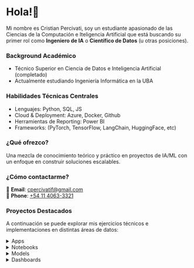 # Hola!👋 

Mi nombre es Cristian Percivati, soy un estudiante apasionado de las Ciencias de la Computación e Iteligencia Artificial que está buscando su primer rol como **Ingeniero de IA** o **Científico de Datos** (u otras posiciones).

### Background Académico
- Técnico Superior en Ciencia de Datos e Inteligencia Artificial (completado)
- Actualmente estudiando Ingeniería Informática en la UBA

### Habilidades Técnicas Centrales
- Lenguajes: Python, SQL, JS
- Cloud & Deployment: Azure, Docker, Github
- Herramientas de Reporting: Power BI
- Frameworks: (PyTorch, TensorFlow, LangChain, HuggingFace, etc)

### ¿Qué ofrezco?
Una mezcla de conocimiento teórico y práctico en proyectos de IA/ML con un enfoque en construir soluciones escalables.

### ¿Cómo contactarme?  
📧 **Email**: [cpercivatif@gmail.com](mailto:cpercivatif@gmail.com)  
📱 **Phone**: [+54 11 4063-3321](tel:+541140633321)  

### Proyectos Destacados
A continuación se puede explorar mis ejercicios técnicos e implementaciones en distintas áreas de datos:

<details markdown="block">
  <summary>Apps</summary>
  
--- 
  
## Apps

### EstudIA

Esta aplicación ayuda a los estudiantes a entender y progresar en temas académicos. Construida sobre *Langchain*, maneja chains de prompts en base a **recuperación de documentos**, con el contenido almacenado en una base de datos vectorial (*ChromaDB*). Un LLM (*API de GPT*) se encarga de usar esta información recuperada como contexto para presentar respuestas y preguntas más precisas.

La aplicación opera en dos modos:

- Modo conversacional: una forma libre de discusión acerca de la materia.

- Modo evaluación: Un ping-pong de preguntas y respuestas en formato de examen donde un **agente** evalúa la respuesta del usuario, provee feedback y determina el nivel de correcto de la misma.

Basado en la performance del usuario, el sistem trackea las respuestas correctas e incorrectas, ajustando dinámicamente su enfoque en reforzar las áreas débiles del mismo. Adicionalmente, la aplicación puede generar resúmenes de la materia en cuestión.

<div align="center">  
  <a href="https://github.com/CristianPercivati/estudia-app" target="_blank">
    <img src="https://img.shields.io/badge/View_Code-GitHub-181717?style=for-the-badge&logo=github" alt="GitHub">
  </a>  
  <a href="https://www.youtube.com/watch?v=1NdnyeP0FbM" target="_blank">
    <img src="https://img.shields.io/badge/Watch_Demo-YouTube-FF0000?style=for-the-badge&logo=youtube" alt="YouTube">
  </a>  
  <a href="https://hub.docker.com/repository/docker/cpercivati/estudia-app/" target="_blank">
    <img src="https://img.shields.io/badge/Download-🐳_Docker-2496ED?style=for-the-badge&logo=docker" alt="Docker">
  </a>  
</div>


### Bot-to-Bot app

Esta aplicación fue una forma fácil y entretenida de explorar cómo dos modelos avanzados de chatbots de IA (GPT y Deepseek) piensan y se responden el uno al otro, permitiendo ver las diferencias en los **sesgos** de cada uno.

Se comienza lanzando un prompt inicial, entonces ambos chatbots toman turnos para chatear el uno con el otro. A medida que la conversación avanza, y dependiendo del prompt, se podrá observar que cada uno toma enfoques diferentes: GPT normalmente se enfoca más en la privacidad y los derechos individuales, mientras que Deepseek tiende a resaltar la importancia del bienestar social y los valores colectivos.

Para guiar la conversación, el prompt inicial incluye un ejemplo para establecer un tenor de conversación. Ver a ambos bots interactuar nos da una mirada interesante en cómo sus entrenamientos moldearon sus opiniones, y cómo diferentes tipos de IA pueden ver el mismo tema en formas muy diferentes.

<div align="center">  
  <a href="https://github.com/CristianPercivati/bot2bot" target="_blank">
    <img src="https://img.shields.io/badge/View_Code-GitHub-181717?style=for-the-badge&logo=github" alt="GitHub">
  </a>  
  <a href="https://youtu.be/z35HhIoJ5gY" target="_blank">
    <img src="https://img.shields.io/badge/Watch_Demo-YouTube-FF0000?style=for-the-badge&logo=youtube" alt="YouTube">
  </a>  
  <a href="https://hub.docker.com/repository/docker/cpercivati/bot2bot-app" target="_blank">
    <img src="https://img.shields.io/badge/Download-🐳_Docker-2496ED?style=for-the-badge&logo=docker" alt="Docker">
  </a>  
</div>

### Corrector de fonética

Este fue un proyecto personal que apuntaba a explorar las capacidades de Whisper de OpenAI, un modelo de transcripción del habla que lanzó hace un par de años. El objetivo de la app era identificar las diferencias de pronunciación (solo en inglés).

#### Reentrenamiento del modelo

El **ajuste fino** de Whisper (reentrenamiento a partir de los pesos pre-entrenados en su versión *base*) se realizó usando un dataset de audio público que incluía grabaciones a micrófono abierto y audios ruidosos. Las etiquetas de este dataset (transcripciones) se convirtieron a CMU (un diccionario de fonemas de pronunciación abierto), y estas etiquetas convertidas se brindaron al modelo como variable de salida para el entrenamiento.

#### Functionamiento

El modelo reentrenado transcribe el audio en representacaiones fonéticas en CMU.
El modelo original de Whisper compara esta salida con la pronunciación real.
El sistema identifica correcta e incorrectamente los fonemas mal pronunciados.

<div align="center">  
  <a href="https://github.com/CristianPercivati/whispercmu" target="_blank">
    <img src="https://img.shields.io/badge/View_Code-GitHub-181717?style=for-the-badge&logo=github" alt="GitHub">
  </a>  
  <a href="https://youtu.be/lnRcwrBtzmY" target="_blank">
    <img src="https://img.shields.io/badge/Watch_Demo-YouTube-FF0000?style=for-the-badge&logo=youtube" alt="YouTube">
  </a>  
  <a href="https://hub.docker.com/repository/docker/cpercivati/phonetics-whisper/" target="_blank">
    <img src="https://img.shields.io/badge/Download-🐳_Docker-2496ED?style=for-the-badge&logo=docker" alt="Docker">
  </a>  
</div>

### DQN aplicada a problemas de transporte de pasajeros

Este proyecto demuestra cómo los **entornos simulados** pueden ser creados a partir de datos limitados usando **aumento de datos**, **inferencia casual**, y técnicas de expansión. El objetivo era modelar cómo el **ajuste de precios dinámicos** de las tarifas podría significativamente mejorar las proyecciones de crecimiento al año siguiente.

Una Deep Q-Network (DQN) fue entrenada a través de **aprendizaje por refuerzo**, permitiendo que un agente (representando a la compañía tomando decisiones) aprendiera estrategias de ajuste de precios óptimos de la tarifa basado en el feedback del entorno. El modelo resultante brindó la posibilidad evaluar cómo la cultura de datos puede brindar estimaciones data-driven en cómo decisiones como flexibilizar de forma correcta las tarifas podría mejorar la curva de crecimiento de ingresos.

#### Enfoque Técnico:
- Simulación de Datos: El aumento de datos en datasets escasos permitieron construir un entorno de datos sintéticos robusto.
- Análisis Causal: Se identificaron tomas de decisiones claves a través de técnicas de inferencia de otros datasets relacionados.
- Entrenamiento del Agente: la DQN del agente aprendió adaptativamente a tomar decisiones sobre los precios interactuando con el mercado simulado (entorno).

<div align="center">  
  <a href="https://github.com/CristianPercivati/TpIntegradorFinal-App" target="_blank">
    <img src="https://img.shields.io/badge/View_Code-GitHub-181717?style=for-the-badge&logo=github" alt="GitHub">
  </a>  
  <a href="https://youtu.be/aYyind5eH5w" target="_blank">
    <img src="https://img.shields.io/badge/Watch_Demo-YouTube-FF0000?style=for-the-badge&logo=youtube" alt="YouTube">
  </a>  
</div>

</details>
<details markdown="block">
  <summary>Notebooks</summary>

--- 

## Notebooks

### Credit card fraud detection
[![image](/assets/img/banner_credit_card.png)](https://www.kaggle.com/code/cristianpercivati/detecci-n-de-fraudes-en-tarjetas-de-cr-dito)

*Tipo de problema*: Clasificación binaria 

El objetivo es encontrar un modelo que, dada la información brindada, sea capaz de predecir si una transacción futura será fraudulenta o no. En este análisis lo que hago es el tratamiento de un típico dataset con un problema de **desbalanceo de datos**, donde el **recall** es la métrica más relevante para evaluar la utilidad del modelo que se utilice. 

Pruebo técnicas de **reducción de dimensionalidad**, y de balanceo de datos como resampling o **SMOTE**. Se utiliza una **regresión logística** como modelo viable.

### IBM attrition analysis
[![image](/assets/img/banner_ibm_attrition.png)](https://www.kaggle.com/code/cristianpercivati/rotaci-n-de-empleados-de-ibm)

*Tipo de problema*: Clasificación binaria 

La idea del trabajo es explicar las causas del attrition y encontrar algún modelo predictivo que permita interceptar futuros casos de attrition (desgaste que provocan el posible renunciamiento de un empleado) para evitar la **rotación excesiva**. En este análisis también se nos presenta un problema de desbalanceo de datos, pero en este caso es menos permisibile los falsos negativos respecto al ejemplo de fraude de tarjetas, por lo cual se necesitaba mantener un balance de estas métricas. 

Se hizo un EDA de las características, y se seleccionó en función de las correlaciones teniendo en cuenta tests de hipótesis como **chi cuadrado** y dándole importancia a la segmentación de los datos, que nos permitió ver mejores correlaciones y elegir las características útiles en función de la variable objetivo.

Para mejorar los resultados, se realizó un **SMOTE** que permitió mejorar los resultados del modelo, en este caso se utilizó **XGBoost** dado que las relaciones son poco lineales.

### Spaceship Titanic Competition
[![image](/assets/img/banner_spaceship_titanic.png)](https://www.kaggle.com/code/cristianpercivati/spaceship-titanic-around-80-precision)

Este fue un trabajo que hice durante la materia de Cs. de Datos en el instituto. Tras un EDA profundo, se logró una buena explicabilidad de la correlación de las variables e **ingeniería de características**. Como modelo, el que mejor resultado dio fue una **red neuronal profunda**, pero para poder explicar los resultados recurrí a un análisis **SHAP**.

*Tipo de problema*: Clasificación binaria 

### Buenos Aires Properati Price Prediction
[![image](/assets/img/banner_properati.png)](https://www.kaggle.com/code/cristianpercivati/buenos-aires-properties-price-prediction)

Este trabajo es uno de mis primeros notebooks, basado en el clásico problema de regresión de los precios de propiedades, pero esta vez utilizando un dataset de Properati para el análisis descriptivo y predictivo
de precios de inmuebles de la Ciudad de Buenos Aires.

*Tipo de problema*: Regresión 

### Twitter dataset NLP analysis
[![image](/assets/img/banner_twitter_analysis.png)](https://www.kaggle.com/code/cristianpercivati/transformers-on-twitter-dataset)

*Tipo de problema*: Análisis de sentimientos / Clasificación multiclase

Se utiliza el **transformer BERT** para la clasificación de twits de un dataset de Twitter de la India.

### Uber NY NLP analysis
[![image](/assets/img/banner_uber.png)](https://www.kaggle.com/code/cristianpercivati/uber-espa-ol-an-lisis-de-sentimientos)

Este fue el análisis exploratorio previo a desarrollar el modelo que genere comentarios simulando ser un pasajero de un viaje. Se hizo un trabajo de preprocesamiento de NLP básico (**lemmatización** y eliminación de **stop words**) y luego se vectorizó el vocabulario con **CountVectorizer**. Esto me permitió realizar una nube de palabras de las palabras más positivas y más negativas realizadas por los pasajeros.

*Tipo de problema*: Análisis de sentimientos / Nube de palabras

### YOLO object detection
[![image](/assets/img/banner_yolo.png)](https://www.kaggle.com/code/cristianpercivati/yolo-demo)

En este ejercicio, lo que se hizo fue utilizar la librería de **YOLOv8** para la detección de objetos en una imagen.

*Tipo de problema*: Detección de objetos en computer vision

### SAM image segmentation
[![image](/assets/img/banner_sam.png)](https://www.kaggle.com/code/cristianpercivati/sam-demo)

En este ejercicio, lo que se hizo fue utilizar la librería de **SAM** para la segmentación de imágenes.

*Tipo de problema*: Segmentación de imágense en computer vision
</details>
<details markdown="block">
<summary>Models</summary>
  
## Modelos y ajuste fino
<table>
  <tr>
    <td style="vertical-align: top; width: 150px;">
      <a href="https://huggingface.co/cpercivati/whisper-cmu-base"><img src="./assets/img/model_1.png" alt="Whisper Model" width="150"/></a>
    </td>
    <td>
      <h3>Whisper fine-tuned for CMU</h3>
      Realicé un <strong>ajuste fino</strong> a la versión base de Whisper de OpenAI. La idea era poder utilizarlo en mi app (compartida más arriba) que permite corregir errores fonéticos en la pronunciación.
    </td>
  </tr>
  <tr>
    <td style="vertical-align: top;">
      <a href="https://huggingface.co/cpercivati/llama3b-finetuned-comentarios-uber"><img src="./assets/img/model_2.png" alt="Llama Model" width="150"/></a>
    </td>
    <td>
      <h3>Llama 3B fine-tuned for Uber dataset</h3>
      El ajuste fino (realizado con <strong>QLoRA</strong>) se utilizó para adaptar la versión de 3B de Llama 3 para que simule ser un pasajero según un dataset de viajes propio que se le brindó. En función de los datos de los viajes, generó comentarios y calificaciones <strong>sintéticas</strong>.
    </td>
  </tr>
  <tr>
    <td style="vertical-align: top;">
      <a href="https://github.com/CristianPercivati/TpIntegradorFinal-App/tree/main/models"><img src="./assets/img/model_3.png" alt="DQN Model" width="150"/></a>
    </td>
    <td>
      <h3>Deep Reinforcement Learning DQN for transport problems</h3>
      Este modelo fue parte de un trabajo práctico integrador para mi tecnicatura. La idea fue usar una DQN utilizando <strong>Deep Reinforcement Learning</strong> que me permitiera desarrollar un conjunto de <strong>datos sintéticos</strong> predictivos que demuestren el efecto que puede tener la <strong>toma de decisiones simulada</strong> sobre la tarifa del servicio y los beneficios de la dinamización de la misma.
    </td>
  </tr>
</table>

</details>
<details markdown="block">  
<summary>Dashboards</summary>

--- 

## Dashboards

### Reporte sobre el mercado de datos

Este dashboard fue un proyecto que realicé durante unas prácticas en el Instituto. En este reporte lo que hice fue analizar la oferta laboral de ai-jobs.net. Luego, usando técnicas de **scrapping**, obtuve las ofertas equivalentes en Linkedin Argentina.

[![PBI - Data Jobs](./assets/img/pbi-1.png)](https://github.com/CristianPercivati/pbi-data-jobs)

### Ejemplo de Data Warehousing

Este fue un ejercicio realizado para una capacitación en Quales. La idea era aplicar **ETL** con **SQL** para transformar archivos csv sueltos en un **Data Warehouse** listo para ser consumido en PBI.

[![PBI - Data Warehousing](./assets/img/pbi-2.png)](https://github.com/CristianPercivati/pbi-quales-tp)

### Ejercicio de PBI

Este es un simple ejercicio que realicé hace algunos años en un curso de Udemy.

[![PBI - RRHH Exercise](./assets/img/pbi-3.png)](https://github.com/CristianPercivati/pbi-exercise-skudon)

</details>
